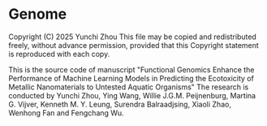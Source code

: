 # Genome

Copyright (C) 2025 Yunchi Zhou This file may be copied and redistributed freely, without advance permission, provided that this Copyright statement is reproduced with each copy.

This is the source code of manuscript "Functional Genomics Enhance the Performance of Machine Learning Models in Predicting the Ecotoxicity of Metallic Nanomaterials to Untested Aquatic Organisms" The research is conducted by Yunchi Zhou, Ying Wang, Willie J.G.M. Peijnenburg, Martina G. Vijver, Kenneth M. Y. Leung, Surendra Balraadjsing, Xiaoli Zhao, Wenhong Fan and Fengchang Wu.


